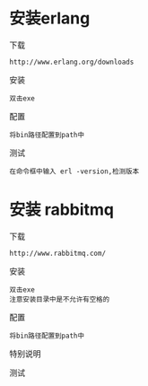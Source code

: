 


# 安装erlang

下载

    http://www.erlang.org/downloads
    
安装

    双击exe
    
配置

    将bin路径配置到path中

测试

    在命令框中输入 erl -version,检测版本
    
    
    
# 安装 rabbitmq
     
下载

    http://www.rabbitmq.com/
    
安装

    双击exe
    注意安装目录中是不允许有空格的
    
配置

    将bin路径配置到path中

特别说明



测试

    
        